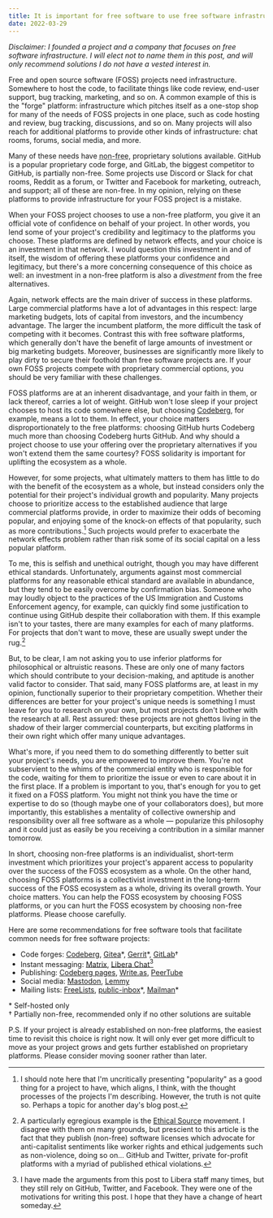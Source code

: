 ```yaml
---
title: It is important for free software to use free software infrastructure
date: 2022-03-29
---
```


*Disclaimer: I founded a project and a company that focuses on free software
infrastructure. I will elect not to name them in this post, and will only
recommend solutions I do not have a vested interest in.*

Free and open source software (FOSS) projects need infrastructure. Somewhere to
host the code, to facilitate things like code review, end-user support, bug
tracking, marketing, and so on. A common example of this is the "forge"
platform: infrastructure which pitches itself as a one-stop shop for many of the
needs of FOSS projects in one place, such as code hosting and review, bug
tracking, discussions, and so on. Many projects will also reach for additional
platforms to provide other kinds of infrastructure: chat rooms, forums, social
media, and more.

Many of these needs have <abbr title="Projects which do not use a license compatible with the Free Software guidelines, i.e. non-FOSS.">non-free</abbr>,
proprietary solutions available. GitHub is a popular proprietary code forge, and
GitLab, the biggest competitor to GitHub, is partially non-free. Some projects
use Discord or Slack for chat rooms, Reddit as a forum, or Twitter and Facebook
for marketing, outreach, and support; all of these are non-free. In my opinion,
relying on these platforms to provide infrastructure for your FOSS project is a
mistake.

When your FOSS project chooses to use a non-free platform, you give it an
official vote of confidence on behalf of your project. In other words, you lend
some of your project's credibility and legitimacy to the platforms you choose.
These platforms are defined by network effects, and your choice is an investment
in that network. I would question this investment in and of itself, the wisdom
of offering these platforms your confidence and legitimacy, but there's a more
concerning consequence of this choice as well: an investment in a non-free
platform is also a *divestment* from the free alternatives.

Again, network effects are the main driver of success in these platforms. Large
commercial platforms have a lot of advantages in this respect: large marketing
budgets, lots of capital from investors, and the incumbency advantage. The
larger the incumbent platform, the more difficult the task of competing with it
becomes. Contrast this with free software platforms, which generally don't have
the benefit of large amounts of investment or big marketing budgets. Moreover,
businesses are significantly more likely to play dirty to secure their foothold
than free software projects are. If your own FOSS projects compete with
proprietary commercial options, you should be very familiar with these
challenges.

FOSS platforms are at an inherent disadvantage, and your faith in them, or lack
thereof, carries a lot of weight. GitHub won't lose sleep if your project
chooses to host its code somewhere else, but choosing [Codeberg], for example,
means a lot to them. In effect, your choice matters disproportionately to the
free platforms: choosing GitHub hurts Codeberg much more than choosing Codeberg
hurts GitHub. And why should a project choose to use your offering over the
proprietary alternatives if you won't extend them the same courtesy? FOSS
solidarity is important for uplifting the ecosystem as a whole.

[Codeberg]: https://codeberg.org

However, for some projects, what ultimately matters to them has little to do
with the benefit of the ecosystem as a whole, but instead considers only the
potential for their project's individual growth and popularity. Many projects
choose to prioritize access to the established audience that large commercial
platforms provide, in order to maximize their odds of becoming popular, and
enjoying some of the knock-on effects of that popularity, such as more
contributions.[^popular] Such projects would prefer to exacerbate the network
effects problem rather than risk some of its social capital on a less popular
platform.

[^popular]: I should note here that I'm uncritically presenting "popularity" as a good thing for a project to have, which aligns, I think, with the thought processes of the projects I'm describing. However, the truth is not quite so. Perhaps a topic for another day's blog post.

To me, this is selfish and unethical outright, though you may have different
ethical standards. Unfortunately, arguments against most commercial platforms
for any reasonable ethical standard are available in abundance, but they tend to
be easily overcome by confirmation bias. Someone who may loudly object to the
practices of the US Immigration and Customs Enforcement agency, for example, can
quickly find some justification to continue using GitHub despite their
collaboration with them. If this example isn't to your tastes, there are many
examples for each of many platforms. For projects that don't want to move, these
are usually swept under the rug.[^1]

[^1]: A particularly egregious example is the [Ethical Source](https://ethicalsource.dev/) movement. I disagree with them on many grounds, but prescient to this article is the fact that they publish (non-free) software licenses which advocate for anti-capitalist sentiments like worker rights and ethical judgements such as non-violence, doing so on... GitHub and Twitter, private for-profit platforms with a myriad of published ethical violations.

But, to be clear, I am not asking you to use inferior platforms for
philosophical or altruistic reasons. These are only one of many factors which
should contribute to your decision-making, and aptitude is another valid factor
to consider. That said, many FOSS platforms are, at least in my opinion,
functionally superior to their proprietary competition. Whether their
differences are better for your project's unique needs is something I must leave
for you to research on your own, but most projects don't bother with the
research at all. Rest assured: these projects are not ghettos living in the
shadow of their larger commercial counterparts, but exciting platforms in their
own right which offer many unique advantages.

What's more, if you need them to do something differently to better suit your
project's needs, you are empowered to improve them. You're not subservient to
the whims of the commercial entity who is responsible for the code, waiting for
them to prioritize the issue or even to care about it in the first place. If a
problem is important to you, that's enough for you to get it fixed on a FOSS
platform. You might not think you have the time or expertise to do so (though
maybe one of your collaborators does), but more importantly, this establishes a
mentality of collective ownership and responsibility over all free software as a
whole&nbsp;&mdash; popularize this philosophy and it could just as easily be you
receiving a contribution in a similar manner tomorrow.

In short, choosing non-free platforms is an individualist, short-term investment
which prioritizes your project's apparent access to popularity over the success
of the FOSS ecosystem as a whole. On the other hand, choosing FOSS platforms is
a collectivist investment in the long-term success of the FOSS ecosystem as a
whole, driving its overall growth. Your choice matters. You can help the FOSS
ecosystem by choosing FOSS platforms, or you can hurt the FOSS ecosystem by
choosing non-free platforms. Please choose carefully.

Here are some recommendations for free software tools that facilitate common
needs for free software projects:

- Code forges: [Codeberg], [Gitea]\*, [Gerrit]\*, [GitLab]†
- Instant messaging: [Matrix], [Libera Chat](https://libera.chat)[^2]
- Publishing: [Codeberg pages], [Write.as], [PeerTube]
- Social media: [Mastodon], [Lemmy]
- Mailing lists: [FreeLists], [public-inbox]\*, [Mailman]\*

\* Self-hosted only \
† Partially non-free, recommended only if no other solutions are suitable

[Gitlab]: https://gitlab.com
[Gitea]: https://gitea.io/en-us
[Gerrit]: https://www.gerritcodereview.com
[Mailman]: http://www.list.org
[FreeLists]: https://www.freelists.org
[Mastodon]: https://joinmastodon.org
[Lemmy]: https://join-lemmy.org/
[PeerTube]: https://joinpeertube.org/
[Write.as]: https://write.as/
[Codeberg pages]: https://codeberg.page/
[Matrix]: https://matrix.org/
[public-inbox]: https://public-inbox.org/public-inbox-overview.html

[^2]: I have made the arguments from this post to Libera staff many times, but they still rely on GitHub, Twitter, and Facebook. They were one of the motivations for writing this post. I hope that they have a change of heart someday.

P.S. If your project is already established on non-free platforms, the easiest
time to revisit this choice is right now. It will only ever get more difficult
to move as your project grows and gets further established on proprietary
platforms. Please consider moving sooner rather than later.
